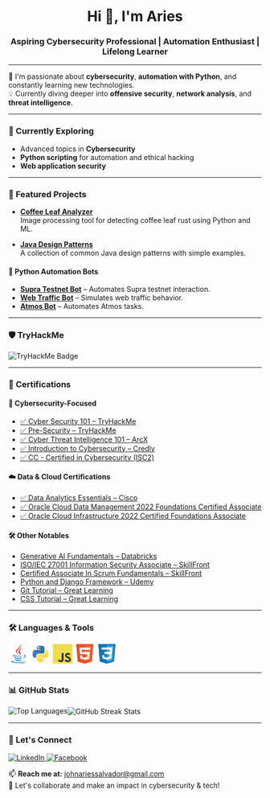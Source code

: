 <h1 align="center">Hi 👋, I'm Aries</h1>
<h3 align="center">Aspiring Cybersecurity Professional | Automation Enthusiast | Lifelong Learner</h3>

---

🔐 I'm passionate about **cybersecurity**, **automation with Python**, and constantly learning new technologies.  
💡 Currently diving deeper into **offensive security**, **network analysis**, and **threat intelligence**.

---

### 🌱 Currently Exploring
- Advanced topics in **Cybersecurity**
- **Python scripting** for automation and ethical hacking
- **Web application security**

---

### 🧠 Featured Projects

- **[Coffee Leaf Analyzer](https://github.com/ariessalvador/Coffee-Leaf-Analyzer)**  
  Image processing tool for detecting coffee leaf rust using Python and ML.
 
- **[Java Design Patterns](https://github.com/ariessalvador/Java-Design-Patterns)**  
  A collection of common Java design patterns with simple examples.
  
#### 🤖 Python Automation Bots
- **[Supra Testnet Bot](https://github.com/ariessalvador/supra-testnet-bot)** – Automates Supra testnet interaction.
- **[Web Traffic Bot](https://github.com/ariessalvador/web-traffic-bot)** – Simulates web traffic behavior.
- **[Atmos Bot](https://github.com/ariessalvador/atmos-bot)** – Automates Atmos tasks.

---

### 🛡️ TryHackMe

<img src="https://tryhackme-badges.s3.amazonaws.com/yeji.png" alt="TryHackMe Badge" />

---

### 📜 Certifications

#### 🔐 **Cybersecurity-Focused**
- [✅ Cyber Security 101 – TryHackMe](https://tryhackme-certificates.s3-eu-west-1.amazonaws.com/THM-7U0N3XCNB8.pdf)  
- [✅ Pre-Security – TryHackMe](https://tryhackme-certificates.s3-eu-west-1.amazonaws.com/THM-OJITVQSXVJ.pdf)  
- [✅ Cyber Threat Intelligence 101 – ArcX](https://arcx.io/verify-certificate?id=136740bb144bef8833ab540c1f8166684ba9dcaa&k=b88508d8e7114e94878e06fdcac2a8c6)  
- [✅ Introduction to Cybersecurity – Credly](https://www.credly.com/badges/80e2123b-bd38-4d3c-9515-6ca6171f659d/linked_in_profile)  
- [✅ CC - Certified in Cybersecurity (ISC2)](https://isc2.obrizum.io/org/cc/certificate/8e751d6c-42d9-4c6e-9119-ffb15b616d92)  

#### ☁️ **Data & Cloud Certifications**
- [✅ Data Analytics Essentials – Cisco](https://www.credly.com/badges/bf17085d-0c8b-47a9-a83d-02a05de20829/linked_in_profile)  
- [✅ Oracle Cloud Data Management 2022 Foundations Certified Associate](https://catalog-education.oracle.com/ords/certview/sharebadge?id=845EF32884507D6F1000B4AEF9F7C9FEE81F7268CAE60157ADE428C30EE77CF5)  
- [✅ Oracle Cloud Infrastructure 2022 Certified Foundations Associate](https://catalog-education.oracle.com/ords/certview/sharebadge?id=06E7CD6457F3E58CF7367D921CF57E7DF47D7FD1DFF683BC982DA559DEE313CD)  

#### 🛠️ **Other Notables**
- [Generative AI Fundamentals – Databricks](https://credentials.databricks.com/a65ba6d9-951d-44d7-9db3-0a9b7524b274)  
- [ISO/IEC 27001 Information Security Associate – SkillFront](https://www.skillfront.com/certifications/SkillFront-SFE01602ec14229e-83202987378379.pdf)  
- [Certified Associate In Scrum Fundamentals – SkillFront](https://www.skillfront.com/certifications/SkillFront-SFE005f678178db4-47943048080715.pdf)  
- [Python and Django Framework – Udemy](https://www.udemy.com/certificate/UC-ac67c4da-b886-4583-8eec-06253189be54/)  
- [Git Tutorial – Great Learning](https://www.mygreatlearning.com/certificate/NDAQGFJL)  
- [CSS Tutorial – Great Learning](https://www.mygreatlearning.com/certificate/JMZCJPOP) 

---

### 🛠️ Languages & Tools

<p align="left"> 
  <a href="https://www.java.com" target="_blank"><img src="https://raw.githubusercontent.com/devicons/devicon/master/icons/java/java-original.svg" alt="java" width="40" height="40"/></a>
  <a href="https://www.python.org" target="_blank"><img src="https://raw.githubusercontent.com/devicons/devicon/master/icons/python/python-original.svg" alt="python" width="40" height="40"/></a>
  <a href="https://developer.mozilla.org/en-US/docs/Web/JavaScript" target="_blank"><img src="https://raw.githubusercontent.com/devicons/devicon/master/icons/javascript/javascript-original.svg" alt="javascript" width="40" height="40"/></a>
  <a href="https://developer.mozilla.org/en-US/docs/Web/HTML" target="_blank"><img src="https://raw.githubusercontent.com/devicons/devicon/master/icons/html5/html5-original.svg" alt="html" width="40" height="40"/></a>
  <a href="https://developer.mozilla.org/en-US/docs/Web/CSS" target="_blank"><img src="https://raw.githubusercontent.com/devicons/devicon/master/icons/css3/css3-original.svg" alt="css" width="40" height="40"/></a>
</p>

---

### 📊 GitHub Stats

<p>
  <img align="left" src="https://github-readme-stats.vercel.app/api/top-langs?username=ariessalvador&show_icons=true&locale=en&layout=compact" alt="Top Languages" />
</p>

<p>
  <img align="center" src="https://github-readme-streak-stats.herokuapp.com/?user=ariessalvador&" alt="GitHub Streak Stats" />
</p>

---

### 🤝 Let's Connect

<p align="left">
  <a href="https://www.linkedin.com/in/ariessalvador" target="_blank">
    <img src="https://raw.githubusercontent.com/rahuldkjain/github-profile-readme-generator/master/src/images/icons/Social/linked-in-alt.svg" alt="LinkedIn" width="40" height="40"/>
  </a>
  <a href="https://fb.com/0xaries" target="_blank">
    <img src="https://raw.githubusercontent.com/rahuldkjain/github-profile-readme-generator/master/src/images/icons/Social/facebook.svg" alt="Facebook" width="40" height="40"/>
  </a>
</p>

📫 **Reach me at:** johnariessalvador@gmail.com  
🚀 Let's collaborate and make an impact in cybersecurity & tech!
